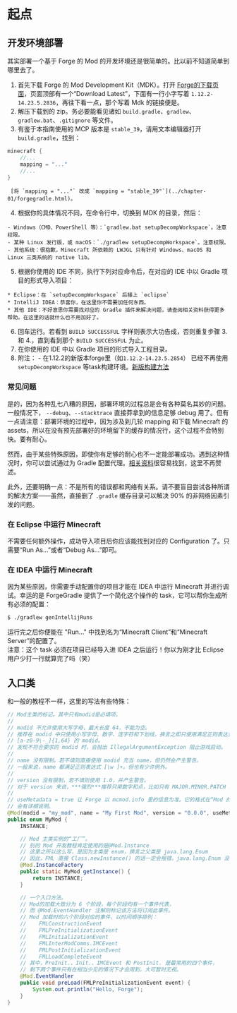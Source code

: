 # 起点

## 开发环境部署
其实部署一个基于 Forge 的 Mod 的开发环境还是很简单的。比以前不知道简单到哪里去了。

  1. 首先下载 Forge 的 Mod Development Kit（MDK）。打开 [Forge的下载页面][ref-forge-home]，页面顶部有一个“Download Latest”，下面有一行小字写着 `1.12.2-14.23.5.2836`，再往下看一点，那个写着 Mdk 的链接便是。
  2. 解压下载到的 zip。务必要能看见诸如 `build.gradle`、`gradlew`、`gradlew.bat`、`.gitignore` 等文件。
  3. 有鉴于本指南使用的 MCP 版本是 `stable_39`，请用文本编辑器打开 `build.gradle`，找到：
  ```groovy
  minecraft {
      //...
      mapping = "..."
      //...
  }
  ```
     [将 `mapping = "..."` 改成 `mapping = "stable_39"`](../chapter-01/forgegradle.html)。
  4. 根据你的具体情况不同，在命令行中，切换到 MDK 的目录，然后：

    - Windows（CMD、PowerShell 等）：`gradlew.bat setupDecompWorkspace`。注意权限。
    - 某种 Linux 发行版，或 macOS：`./gradlew setupDecompWorkspace`。注意权限。
    - 其他系统：很抱歉，Minecraft 所依赖的 LWJGL 只有针对 Windows、macOS 和 Linux 三类系统的 native lib。
  5. 根据你使用的 IDE 不同，执行下列对应命令后，在对应的 IDE 中以 Gradle 项目的形式导入项目：

    * Eclipse：在 `setupDecompWorkspace` 后接上 `eclipse`
    * IntelliJ IDEA：恭喜你，在这里你不需要加任何东西。
    * 其他 IDE：不好意思你需要找对应的 Gradle 插件来解决问题，请查阅相关资料获得更多帮助。在这里的话就什么也不用加好了。
  6. 回车运行。若看到 `BUILD SUCCESSFUL` 字样则表示大功告成，否则重复步骤 3. 和 4.，直到看到那个 `BUILD SUCCESSFUL` 为止。
  7. 在你使用的 IDE 中以 Gradle 项目的形式导入工程目录。
  8. 附注：
    - 在1.12.2的新版本forge里（如`1.12.2-14.23.5.2854`） 已经不再使用 `setupDecompWorkspace` 等task构建环境。[新版构建方法](../chapter-02/newgenway.html)

[ref-forge-home]: https://files.minecraftforge.net/

### 常见问题

是的，因为各种乱七八糟的原因，部署环境的过程总是会有各种莫名其妙的问题。一般情况下， `--debug`、`--stacktrace` 直接莽拿到的信息足够 debug 用了。但有一点请注意：部署环境的过程中，因为涉及到几轮 mapping 和下载 Minecraft 的 assets，所以在没有预先部署好的环境留下的缓存的情况行，这个过程不会特别快。要有耐心。

然而，由于某些特殊原因，即使你有足够的耐心也不一定能部署成功。遇到这种情况时，你可以尝试通过为 Gradle 配置代理。[相关资料][ref-zzzz-tutorial]很容易找到，这里不再赘述。  

此外，还要明确一点：不是所有的错误都和网络有关系。请不要盲目尝试各种所谓的解决方案——虽然，直接删了 `.gradle` 缓存目录可以解决 90% 的非网络因素引发的问题。

[ref-zzzz-tutorial]: https://fmltutor.ustc-zzzz.net/1.1-%E9%85%8D%E7%BD%AE%E4%BD%A0%E7%9A%84%E5%B7%A5%E4%BD%9C%E7%8E%AF%E5%A2%83.html#%E9%85%8D%E7%BD%AE%E5%B7%A5%E4%BD%9C%E7%8E%AF%E5%A2%83

### 在 Eclipse 中运行 Minecraft

不需要任何额外操作，成功导入项目后你应该能找到对应的 Configuration 了。只需要“Run As…”或者“Debug As…”即可。

### 在 IDEA 中运行 Minecraft

因为某些原因，你需要手动配置你的项目才能在 IDEA 中运行 Minecraft 并进行调试。幸运的是 ForgeGradle 提供了一个简化这个操作的 task，它可以帮你生成所有必须的配置：

```bash
$ ./gradlew genIntellijRuns
```

运行完之后你便能在 "Run…" 中找到名为“Minecraft Client”和“Minecraft Server”的配置了。  
注意：这个 task 必须在项目已经导入进 IDEA 之后运行！<black>你以为刚才比 Eclipse 用户少打一行就算完了吗（笑）</black>

## 入口类

和一般的教程不一样，这里的写法有些特殊：

```java
// Mod主类的标记。其中只有modid是必填项。
//
// modid 不允许使用大写字母，最大长度 64，不能为空。
// 推荐在 modid 中只使用小写字母、数字、连字符和下划线，换言之即只使用满足正则表达式
// [a-z0-9\-_]{1,64} 的 modid。
// 发现不符合要求的 modid 时，会抛出 IllegalArgumentException 阻止游戏启动。
//
// name 没有限制。若不填则直接使用 modid 充当 name，但仍然会产生警告。
// 一般来说，name 都满足正则表达式 [\w ]+。但也有少许例外。
//
// version 没有限制，若不填则使用 1.0，并产生警告。
// 对于 version 来说，***强烈***推荐只用数字和点，比如只有 MAJOR.MINOR.PATCH 的 SemVer。
//
// useMetadata = true 让 Forge 以 mcmod.info 里的信息为准。它的格式在“Mod 的元数据”一节
// 会有详细说明。
@Mod(modid = "my_mod", name = "My First Mod", version = "0.0.0", useMetadata = true)
public enum MyMod {
    INSTANCE;

    // Mod 主类实例的“工厂”。
    // 别的 Mod 开发教程肯定使用的是@Mod.Instance
    // 这里之所以这么写，是因为主类是 enum，换言之父类是 java.lang.Enum
    // 因此，FML 直接 Class.newInstance() 的话一定会报错，java.lang.Enum 没有零参构造器
    @Mod.InstanceFactory
    public static MyMod getInstance() {
        return INSTANCE;
    }

    // 一个入口方法。
    // Mod的加载大致分为 6 个阶段，每个阶段均有一个事件代表，
    // 而 @Mod.EventHandler 注解则标记该方法将订阅此事件。
    // Mod 加载时的六个阶段对应的事件，以时间顺序排列：
    //    FMLConstructionEvent
    //    FMLPreInitializationEvent
    //    FMLInitializationEvent
    //    FMLInterModComms.IMCEvent
    //    FMLPostInitializationEvent
    //    FMLLoadCompleteEvent
    // 其中，PreInit.、Init.、IMCEvent 和 PostInit. 是最常用的四个事件，
    // 剩下两个事件只有在相当少见的情况下才会用到，大可暂时无视。
    @Mod.EventHandler
    public void preLoad(FMLPreInitializationEvent event) {
        System.out.println("Hello, Forge");
    }
}
```
